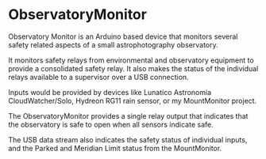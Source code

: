 # ObservatoryMonitor
Observatory Monitor is an Arduino based device that monitors several safety related aspects of a small astrophotography observatory.

It monitors safety relays from environmental and observatory equipment to provide a consolidated safety relay.  It also makes the status of the individual relays available to a supervisor over a USB connection.

Inputs would be provided by devices like Lunatico Astronomia CloudWatcher/Solo, Hydreon RG11 rain sensor, or my MountMonitor project.

The ObservatoryMonitor provides a single relay output that indicates that the observatory is safe to open when all sensors indicate safe.

The USB data stream also indicates the safety status of individual inputs, and the Parked and Meridian Limit status from the MountMonitor.
